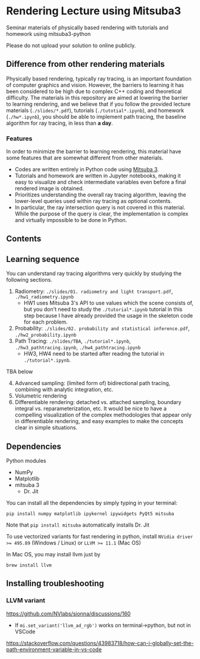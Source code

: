 # Rendering Lecture using Mitsuba3
Seminar materials of physically based rendering with tutorials and homework using mitsuba3-python

Please do not upload your solution to online publicly.



## Difference from other rendering materials

Physically based rendering, typically ray tracing, is an important foundation of computer graphics and vision. However, the barriers to learning it has been considered to be high due to complex C++ coding and theoretical difficulty. The materials in this repository are aimed at lowering the barrier to learning rendering, and we believe that if you follow the provided lecture materials (`./slides/*.pdf`), tutorials (`./tutotial*.ipynb`), and homework (`./hw*.ipynb`), you should be able to implement path tracing, the baseline algorithm for ray tracing, in less than **a day**.



### Features

In order to minimize the barrier to learning rendering, this material have some features that are somewhat different from other materials.



* Codes are written entirely in Python code using [Mitsuba 3](https://www.mitsuba-renderer.org/).
* Tutorials and homework are written in Jupyter notebooks, making it easy to visualize and check intermediate variables even before a final rendered image is obtained.
* Prioritizes understanding the overall ray tracing algorithm, leaving the lower-level queries used within ray tracing as optional contents. 
* In particular, the ray intersection query is not covered in this material. While the purpose of the query is clear, the implementation is complex and virtually impossible to be done in Python.



## Contents

## Learning sequence

You can understand ray tracing algorithms very quickly by studying the following sections.

1. Radiometry: `./slides/01. radiometry and light transport.pdf`, `./hw1_radiometry.ipynb`
   * HW1 uses Mitsuba 3's API to use values which the scene consists of, but you don't need to study the `./tutorial*.ipynb` tutorial in this step because I have already provided the usage in the skeleton code for each problem.
2. Probability: `./slides/02. probability and statistical inference.pdf`, `./hw2_probability.ipynb`
3. Path Tracing: `./slides/TBA`, `./tutorial*.ipynb`, `./hw3_pathtracing.ipynb`, `./hw4_pathtracing.ipynb`
   * HW3, HW4 need to be started after reading the tutorial in `./tutorial*.ipynb`.



TBA below

4. Advanced sampling: (limited form of) bidirectional path tracing, combining with analytic integration, etc.
5. Volumetric rendering
6. Differentiable rendering: detached vs. attached sampling, boundary integral vs. reparameterization, etc. It would be nice to have a compelling visualization of the complex methodologies that appear only in differentiable rendering, and easy examples to make the concepts clear in simple situations.

## Dependencies

Python modules

* NumPy
* Matplotlib
* mitsuba 3
  * Dr. Jit


You can install all the dependencies by simply typing in your terminal:

`pip install numpy matplotlib ipykernel ipywidgets PyQt5 mitsuba`

Note that `pip install mitsuba` automatically installs Dr. Jit



To use vectorized variants for fast rendering in python, install `NVidia driver >= 495.89` (Windows / Linux) or `LLVM >= 11.1` (Mac OS)

In Mac OS, you may install llvm just by

`brew install llvm`



## Installing troubleshooting

### LLVM variant

https://github.com/NVlabs/sionna/discussions/160



* If `mi.set_variant('llvm_ad_rgb')` works on terminal->python, but not in VSCode

https://stackoverflow.com/questions/43983718/how-can-i-globally-set-the-path-environment-variable-in-vs-code

